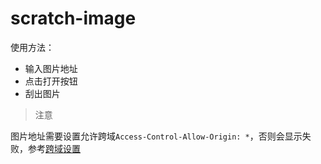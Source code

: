 # scratch-image
 
使用方法：
+ 输入图片地址
+ 点击打开按钮
+ 刮出图片

> 注意

图片地址需要设置允许跨域`Access-Control-Allow-Origin: *`，否则会显示失败，参考[跨域设置](https://developer.mozilla.org/zh-CN/docs/Web/HTTP/CORS)
